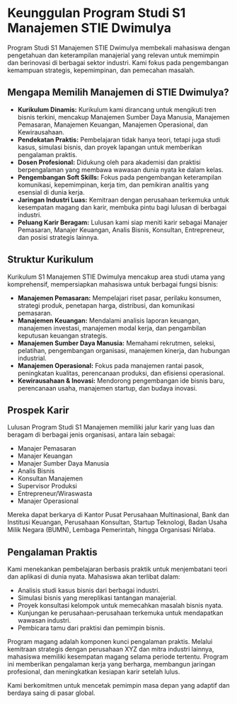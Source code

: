 # Keunggulan Program Studi S1 Manajemen STIE Dwimulya

Program Studi S1 Manajemen STIE Dwimulya membekali mahasiswa dengan pengetahuan dan keterampilan manajerial yang relevan untuk memimpin dan berinovasi di berbagai sektor industri. Kami fokus pada pengembangan kemampuan strategis, kepemimpinan, dan pemecahan masalah.

## Mengapa Memilih Manajemen di STIE Dwimulya?

*   **Kurikulum Dinamis:** Kurikulum kami dirancang untuk mengikuti tren bisnis terkini, mencakup Manajemen Sumber Daya Manusia, Manajemen Pemasaran, Manajemen Keuangan, Manajemen Operasional, dan Kewirausahaan.
*   **Pendekatan Praktis:** Pembelajaran tidak hanya teori, tetapi juga studi kasus, simulasi bisnis, dan proyek lapangan untuk memberikan pengalaman praktis.
*   **Dosen Profesional:** Didukung oleh para akademisi dan praktisi berpengalaman yang membawa wawasan dunia nyata ke dalam kelas.
*   **Pengembangan Soft Skills:** Fokus pada pengembangan keterampilan komunikasi, kepemimpinan, kerja tim, dan pemikiran analitis yang esensial di dunia kerja.
*   **Jaringan Industri Luas:** Kemitraan dengan perusahaan terkemuka untuk kesempatan magang dan karir, membuka pintu bagi lulusan di berbagai industri.
*   **Peluang Karir Beragam:** Lulusan kami siap meniti karir sebagai Manajer Pemasaran, Manajer Keuangan, Analis Bisnis, Konsultan, Entrepreneur, dan posisi strategis lainnya.

## Struktur Kurikulum

Kurikulum S1 Manajemen STIE Dwimulya mencakup area studi utama yang komprehensif, mempersiapkan mahasiswa untuk berbagai fungsi bisnis:

*   **Manajemen Pemasaran:** Mempelajari riset pasar, perilaku konsumen, strategi produk, penetapan harga, distribusi, dan komunikasi pemasaran.
*   **Manajemen Keuangan:** Mendalami analisis laporan keuangan, manajemen investasi, manajemen modal kerja, dan pengambilan keputusan keuangan strategis.
*   **Manajemen Sumber Daya Manusia:** Memahami rekrutmen, seleksi, pelatihan, pengembangan organisasi, manajemen kinerja, dan hubungan industrial.
*   **Manajemen Operasional:** Fokus pada manajemen rantai pasok, peningkatan kualitas, perencanaan produksi, dan efisiensi operasional.
*   **Kewirausahaan & Inovasi:** Mendorong pengembangan ide bisnis baru, perencanaan usaha, manajemen startup, dan budaya inovasi.

## Prospek Karir

Lulusan Program Studi S1 Manajemen memiliki jalur karir yang luas dan beragam di berbagai jenis organisasi, antara lain sebagai:

*   Manajer Pemasaran
*   Manajer Keuangan
*   Manajer Sumber Daya Manusia
*   Analis Bisnis
*   Konsultan Manajemen
*   Supervisor Produksi
*   Entrepreneur/Wiraswasta
*   Manajer Operasional

Mereka dapat berkarya di Kantor Pusat Perusahaan Multinasional, Bank dan Institusi Keuangan, Perusahaan Konsultan, Startup Teknologi, Badan Usaha Milik Negara (BUMN), Lembaga Pemerintah, hingga Organisasi Nirlaba.

## Pengalaman Praktis

Kami menekankan pembelajaran berbasis praktik untuk menjembatani teori dan aplikasi di dunia nyata. Mahasiswa akan terlibat dalam:

*   Analisis studi kasus bisnis dari berbagai industri.
*   Simulasi bisnis yang mereplikasi tantangan manajerial.
*   Proyek konsultasi kelompok untuk memecahkan masalah bisnis nyata.
*   Kunjungan ke perusahaan-perusahaan terkemuka untuk mendapatkan wawasan industri.
*   Pembicara tamu dari praktisi dan pemimpin bisnis.

Program magang adalah komponen kunci pengalaman praktis. Melalui kemitraan strategis dengan perusahaan XYZ dan mitra industri lainnya, mahasiswa memiliki kesempatan magang selama periode tertentu. Program ini memberikan pengalaman kerja yang berharga, membangun jaringan profesional, dan meningkatkan kesiapan karir setelah lulus.

Kami berkomitmen untuk mencetak pemimpin masa depan yang adaptif dan berdaya saing di pasar global.
